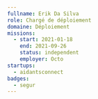 ```yaml
---
fullname: Erik Da Silva
role: Chargé de déploiement
domaine: Déploiement
missions:
  - start: 2021-01-18
    end: 2021-09-26
    status: independent
    employer: Octo
startups:
  - aidantsconnect
badges:
  - segur
---
```


